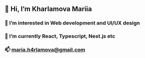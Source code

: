 ## 👋 Hi, I’m Kharlamova Mariia
### 👀 I’m interested in Web development and UI/UX design
### 🌱 I’m currently React, Typescript, Nest.js etc
### 📫 maria.h4rlamova@gmail.com

